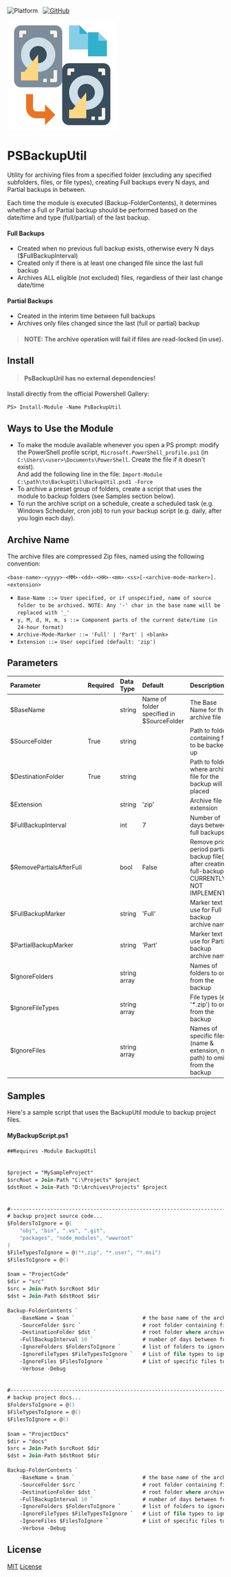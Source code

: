 ![Platform](https://img.shields.io/badge/Platform-PowerShell%20|%20PowerShellCore-svg?color=blue)
&nbsp;
[![GitHub](https://img.shields.io/github/license/zarehd/psbackuputil?color=darkgreen&label=License)](https://zarehd.mit-license.org/)

<span align="center">
   <img src="https://github.com/ZarehD/PSBackupUtil/blob/master/logo.png" width="256" />
</span>

# PSBackupUtil

Utility for archiving files from a specified folder (excluding any specified subfolders, files, or file types), creating Full backups every N days, and Partial backups in between.

Each time the module is executed (Backup-FolderContents), it determines whether a Full or Partial backup should be performed based on the date/time and type (full/partial) of the last backup.

#### Full Backups
- Created when no previous full backup exists, otherwise every N days ($FullBackupInterval)
- Created only if there is at least one changed file since the last full backup
- Archives ALL eligible (not excluded) files, regardless of their last change date/time

#### Partial Backups
- Created in the interim time between full backups
- Archives only files changed since the last (full or partial) backup

> #### NOTE: The archive operation will fail if files are read-locked (in use).

## Install

> #### PsBackupUril has no external dependencies!

Install directly from the official Powershell Gallery:
```ps
PS> Install-Module -Name PsBackupUtil
```

## Ways to Use the Module
- To make the module available whenever you open a  PS prompt: modify the PowerShell profile script, `Microsoft.PowerShell_profile.ps1` (in `C:\Users\<user>\Documents\PowerShell`. Create the file if it doesn't exist).<br/>
   And add the following line in the file:
   `Import-Module C:\path\to\BackupUtil\BackupUtil.psd1 -Force`
- To archive a preset group of folders, create a script that uses the module to backup folders (see Samples section below).
- To run the archive script on a schedule, create a scheduled task (e.g. Windows Scheduler, cron job) to run your backup script (e.g. daily, after you login each day).


## Archive Name
The archive files are compressed Zip files, named using the following convention:

`<base-name>-<yyyy>-<MM>-<dd>-<HH>-<mm>-<ss>[-<archive-mode-marker>].<extension>`

- `Base-Name ::= User specified, or if unspecified, name of source folder to be archived. NOTE: Any '-' char in the base name will be replaced with '_'`
- `y, M, d, H, m, s ::= Component parts of the current date/time (in 24-hour format)`
- `Archive-Mode-Marker ::= 'Full' | 'Part' | <blank>`
- `Extension ::= User sepcified (default: 'zip')`


## Parameters
Parameter                |Required |Data Type    |Default |Description
:------------------------|:--------|:------------|:-------|:---------------------------------
$BaseName                |         |string       | Name of folder specified in $SourceFolder | The Base Name for the archive file
$SourceFolder            | True    |string       |       | Path to folder containing files to be backed up
$DestinationFolder       | True    |string       |       | Path to folder where archive file for the backup will be placed
$Extension               |         |string       |'zip'  | Archive file extension
$FullBackupInterval      |         |int          |7      | Number of days between full backups
$RemovePartialsAfterFull |         |bool         |False  | Remove prior period partial backup file(s) after creating a full-backup. CURRENTLY NOT IMPLEMENTED
$FullBackupMarker        |         |string       |'Full' | Marker text to use for Full backup archive names
$PartialBackupMarker     |         |string       |'Part' | Marker text to use for Partial backup archive names
$IgnoreFolders           |         |string array |       | Names of folders to omit from the backup
$IgnoreFileTypes         |         |string array |       | File types (ex: '*.zip') to omit from the backup
$IgnoreFiles             |         |string array |       | Names of specific files (name & extension, no path) to omit from the backup


## Samples

Here's a sample script that uses the BackupUtil module to backup project files.

#### MyBackupScript.ps1
```ps
##Requires -Module BackupUtil


$project = "MySampleProject"
$srcRoot = Join-Path "C:\Projects" $project
$dstRoot = Join-Path "D:\Archives\Projects" $project


#----------------------------------------------------------------------------------------------------------
# backup project source code...
$FoldersToIgnore = @(
    "obj", "bin", ".vs", ".git",
    "packages", "node_modules", "wwwroot"
)    
$FileTypesToIgnore = @("*.zip", "*.user", "*.msi")
$FilesToIgnore = @()

$nam = "ProjectCode"
$dir = "src"
$src = Join-Path $srcRoot $dir
$dst = Join-Path $dstRoot $dir

Backup-FolderContents `
    -BaseName = $nam `                      # the base name of the archive file (SourceFolder folder name used if omitted)
    -SourceFolder $src `                    # root folder containing files that will be backed up
    -DestinationFolder $dst `               # root folder where archived files will be backed up to
    -FullBackupInterval 10 `                # number of days between full backups
    -IgnoreFolders $FoldersToIgnore `       # list of folders to ignore (not backup)
    -IgnoreFileTypes $FileTypesToIgnore `   # List of file types to ignore (not backup)
    -IgnoreFiles $FilesToIgnore `           # List of specific files to ignore (not backup)
    -Verbose -Debug


#----------------------------------------------------------------------------------------------------------
# backup project docs...
$FoldersToIgnore = @()
$FileTypesToIgnore = @()
$FilesToIgnore = @()

$nam = "ProjectDocs"
$dir = "docs"
$src = Join-Path $srcRoot $dir
$dst = Join-Path $dstRoot $dir

Backup-FolderContents `
    -BaseName = $nam `                      # the base name of the archive file (SourceFolder folder name used if omitted)
    -SourceFolder $src `                    # root folder containing files that will be backed up
    -DestinationFolder $dst `               # root folder where archived files will be backed up to
    -FullBackupInterval 10 `                # number of days between full backups
    -IgnoreFolders $FoldersToIgnore `       # list of folders to ignore (not backup)
    -IgnoreFileTypes $FileTypesToIgnore `   # List of file types to ignore (not backup)
    -IgnoreFiles $FilesToIgnore `           # List of specific files to ignore (not backup)
    -Verbose -Debug
```

## License
[MIT](https://zarehd.mit-license.org/) [License](https://github.com/ZarehD/PSBackupUtil/blob/master/LICENSE)
